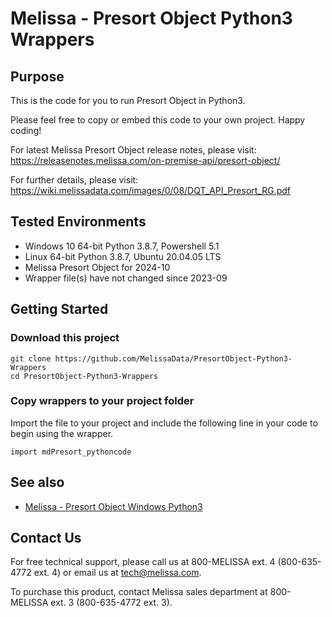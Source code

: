 # Melissa - Presort Object Python3 Wrappers

## Purpose

This is the code for you to run Presort Object in Python3.
    
Please feel free to copy or embed this code to your own project. Happy coding!

For latest Melissa Presort Object release notes, please visit: https://releasenotes.melissa.com/on-premise-api/presort-object/

For further details, please visit: https://wiki.melissadata.com/images/0/08/DQT_API_Presort_RG.pdf

## Tested Environments

- Windows 10 64-bit Python 3.8.7, Powershell 5.1
- Linux 64-bit Python 3.8.7, Ubuntu 20.04.05 LTS
- Melissa Presort Object for 2024-10
- Wrapper file(s) have not changed since 2023-09

## Getting Started

### Download this project
```
git clone https://github.com/MelissaData/PresortObject-Python3-Wrappers
cd PresortObject-Python3-Wrappers
```

### Copy wrappers to your project folder

Import the file to your project and include the following line in your code to begin using the wrapper.

```
import mdPresort_pythoncode
```

## See also

- [Melissa - Presort Object Windows Python3](https://github.com/MelissaData/PresortObject-Python3)
    
## Contact Us

For free technical support, please call us at 800-MELISSA ext. 4
(800-635-4772 ext. 4) or email us at tech@melissa.com.

To purchase this product, contact Melissa sales department at
800-MELISSA ext. 3 (800-635-4772 ext. 3).
